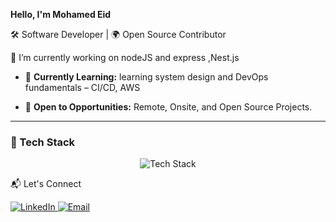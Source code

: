 

**Hello, I'm Mohamed Eid**

🛠️ Software Developer | 🌍 Open Source Contributor

🔭 I’m currently working on nodeJS and express ,Nest.js

- 🌱 **Currently Learning:** learning system design and DevOps fundamentals – CI/CD, AWS

- 🔭 **Open to Opportunities:** Remote, Onsite, and Open Source Projects.

---

### 🧰 Tech Stack

<p align="center">
  <img src="https://skillicons.dev/icons?i=js,ts,python,php,nodejs,express,nestjs,mongodb,postgres,prisma,html,css,react,tailwind,git,github,docker,linux,windows" alt="Tech Stack" />
</p>



📬 Let's Connect
<p align="left"> <a href="https://www.linkedin.com/in/mohamedlatif5//" target="_blank" rel="noreferrer"> <img src="https://img.shields.io/badge/LinkedIn-%230077B5.svg?style=for-the-badge&logo=linkedin&logoColor=white" alt="LinkedIn" /> </a> <a href="mailto:mohamedlatif505@gmail.com" target="_blank" rel="noreferrer"> <img src="https://img.shields.io/badge/Email-D14836?style=for-the-badge&logo=gmail&logoColor=white" alt="Email" /> </a> </p> 
